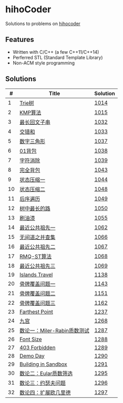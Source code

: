 # hihoCoder

Solutions to problems on [hihocoder](http://hihocoder.com/hiho)

## Features
* Written with C/C++ (a few C++11/C++14)
* Perferred STL (Standard Template Library)
* Non-ACM style programming

## Solutions
| # | Title | Solution |
|---|-------|----------|
|1|[Trie树](http://hihocoder.com/problemset/problem/1014)|[1014](1014)| 
|2|[KMP算法](http://hihocoder.com/problemset/problem/1015)|[1015](1015)| 
|3|[最长回文子串](http://hihocoder.com/problemset/problem/1032)|[1032](1032)| 
|4|[交错和](http://hihocoder.com/problemset/problem/1033)|[1033](1033)| 
|5|[数字三角形](http://hihocoder.com/problemset/problem/1037)|[1037](1037)| 
|6|[01背包](http://hihocoder.com/problemset/problem/1038)|[1038](1038)| 
|7|[字符消除](http://hihocoder.com/problemset/problem/1039)|[1039](1039)| 
|8|[完全背包](http://hihocoder.com/problemset/problem/1043)|[1043](1043)| 
|9|[状态压缩一](http://hihocoder.com/problemset/problem/1044)|[1044](1044)| 
|10|[状态压缩二](http://hihocoder.com/problemset/problem/1048)|[1048](1048)| 
|11|[后序遍历](http://hihocoder.com/problemset/problem/1049)|[1049](1049)| 
|12|[树中最长的路](http://hihocoder.com/problemset/problem/1050)|[1050](1050)| 
|13|[刷油漆](http://hihocoder.com/problemset/problem/1055)|[1055](1055)| 
|14|[最近公共祖先一](http://hihocoder.com/problemset/problem/1062)|[1062](1062)| 
|15|[无间道之并查集](http://hihocoder.com/problemset/problem/1066)|[1066](1066)| 
|16|[最近公共祖先二](http://hihocoder.com/problemset/problem/1067)|[1067](1067)| 
|17|[RMQ-ST算法](http://hihocoder.com/problemset/problem/1068)|[1068](1068)| 
|18|[最近公共祖先三](http://hihocoder.com/problemset/problem/1069)|[1069](1069)| 
|19|[Islands Travel](http://hihocoder.com/problemset/problem/1138)|[1138](1138)| 
|20|[骨牌覆盖问题一](http://hihocoder.com/problemset/problem/1143)|[1143](1143)| 
|21|[骨牌覆盖问题二](http://hihocoder.com/problemset/problem/1151)|[1151](1151)| 
|22|[骨牌覆盖问题三](http://hihocoder.com/problemset/problem/1162)|[1162](1162)| 
|23|[Farthest Point](http://hihocoder.com/problemset/problem/1237)|[1237](1237)| 
|24|[九宫](http://hihocoder.com/problemset/problem/1268)|[1268](1268)| 
|25|[数论一：Miler-Rabin质数测试](http://hihocoder.com/problemset/problem/1287)|[1287](1287)| 
|26|[Font Size](http://hihocoder.com/problemset/problem/1288) |[1288](1288)| 
|27|[403 Forbidden](http://hihocoder.com/problemset/problem/1289) |[1289](1289)| 
|28|[Demo Day](http://hihocoder.com/problemset/problem/1290) |[1290](1290)| 
|29|[Building in Sandbox](http://hihocoder.com/problemset/problem/1291) |[1291](1291)| 
|30|[数论二：Eular质数筛选](http://hihocoder.com/problemset/problem/1295) |[1295](1295)| 
|31|[数论三：约瑟夫问题](http://hihocoder.com/problemset/problem/1296) |[1296](1296)| 
|32|[数论四：扩展欧几里德](http://hihocoder.com/problemset/problem/1297) |[1297](1297)| 
